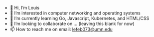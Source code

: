 - 👋 Hi, I’m Louis
- 👀 I’m interested in computer networking and operating systems
- 🌱 I’m currently learning Go, Javascript, Kubernetes, and HTML/CSS
- 💞️ I’m looking to collaborate on ... (leaving this blank for now)
- 📫 How to reach me on email: lefeb073@umn.edu

<!---
louislef299/louislef299 is a ✨ special ✨ repository because its `README.md` (this file) appears on your GitHub profile.
You can click the Preview link to take a look at your changes.
--->
